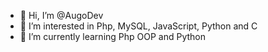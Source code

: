 - 👋 Hi, I’m @AugoDev
- 👀 I’m interested in Php, MySQL, JavaScript, Python and C
- 🌱 I’m currently learning Php OOP and Python
<!-- - 💞️ I’m looking to collaborate on ...
- 📫 How to reach me ... -->

<!---
AugoDev/AugoDev is a ✨ special ✨ repository because its `README.md` (this file) appears on your GitHub profile.
You can click the Preview link to take a look at your changes.
--->
